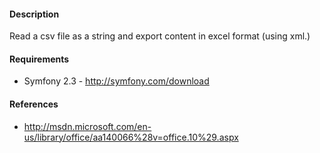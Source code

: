 #### Description
Read a csv file as a string and export content in excel format (using xml.)

#### Requirements
 * Symfony 2.3 - http://symfony.com/download

#### References
 * http://msdn.microsoft.com/en-us/library/office/aa140066%28v=office.10%29.aspx
